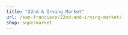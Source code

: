 ```yaml
---
title: "22nd & Irving Market"
url: /san-francisco/22nd-and-irving-market/
shop: supermarket
---
```

